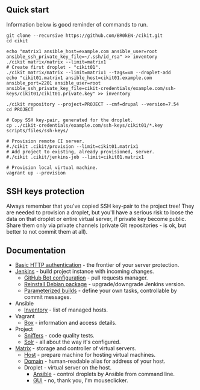 ## Quick start

Information below is good reminder of commands to run.

```shell
git clone --recursive https://github.com/BR0kEN-/cikit.git
cd cikit

echo "matrix1 ansible_host=example.com ansible_user=root ansible_ssh_private_key_file=~/.ssh/id_rsa" >> inventory
./cikit matrix/matrix --limit=matrix1
# Create first droplet - "cikit01".
./cikit matrix/matrix --limit=matrix1 --tags=vm --droplet-add
echo "cikit01.matrix1 ansible_host=cikit01.example.com ansible_port=2201 ansible_user=root ansible_ssh_private_key_file=cikit-credentials/example.com/ssh-keys/cikit01/cikit01.private.key" >> inventory

./cikit repository --project=PROJECT --cmf=drupal --version=7.54
cd PROJECT

# Copy SSH key-pair, generated for the droplet.
cp ../cikit-credentials/example.com/ssh-keys/cikit01/*.key scripts/files/ssh-keys/

# Provision remote CI server.
#./cikit .cikit/provision --limit=cikit01.matrix1
# Add project to existing, already provisioned, server.
#./cikit .cikit/jenkins-job --limit=cikit01.matrix1

# Provision local virtual machine.
vagrant up --provision
```

## SSH keys protection

Always remember that you've copied SSH key-pair to the project tree! They are needed to provision a droplet, but you'll have a serious risk to loose the data on that droplet or entire virtual server, if private key become public. Share them only via private channels (private Git repositories - is ok, but better to not commit them at all).

## Documentation

- [Basic HTTP authentication](basic-http-auth) - the frontier of your server protection.
- [Jenkins](jenkins) - build project instance with incoming changes.
  - [GitHub Bot configuration](jenkins/github-bot) - pull requests manager.
  - [Reinstall Debian package](jenkins/reinstall-deb) - upgrade/downgrade Jenkins version.
  - [Parameterized builds](jenkins/builds-actions) - define your own tasks, controllable by commit messages.
- Ansible
  - [Inventory](ansible/inventory) - list of managed hosts.
- Vagrant
  - [Box](vagrant/box) - information and access details.
- Project
  - [Sniffers](project/sniffers) - code quality tests.
  - [Solr](project/solr) - all about the way it's configured.
- [Matrix](matrix) - storage and controller of virtual servers.
  - [Host](matrix/host) - prepare machine for hosting virtual machines.
  - [Domain](matrix/domain) - human-readable alias for address of your host.
  - Droplet - virtual server on the host.
    - [Ansible](matrix/droplet/ANSIBLE.md) - control droplets by Ansible from command line.
    - [GUI](matrix/droplet/UI.md) - no, thank you, I'm mouseclicker.
